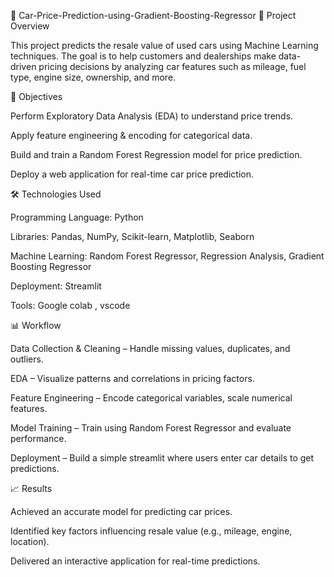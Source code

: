 🚗 Car-Price-Prediction-using-Gradient-Boosting-Regressor
📌 Project Overview

This project predicts the resale value of used cars using Machine Learning techniques. The goal is to help customers and dealerships make data-driven pricing decisions by analyzing car features such as mileage, fuel type, engine size, ownership, and more.

🎯 Objectives

Perform Exploratory Data Analysis (EDA) to understand price trends.

Apply feature engineering & encoding for categorical data.

Build and train a Random Forest Regression model for price prediction.

Deploy a web application for real-time car price prediction.

🛠️ Technologies Used

Programming Language: Python

Libraries: Pandas, NumPy, Scikit-learn, Matplotlib, Seaborn

Machine Learning: Random Forest Regressor, Regression Analysis, Gradient Boosting Regressor

Deployment: Streamlit

Tools: Google colab , vscode

📊 Workflow

Data Collection & Cleaning – Handle missing values, duplicates, and outliers.

EDA – Visualize patterns and correlations in pricing factors.

Feature Engineering – Encode categorical variables, scale numerical features.

Model Training – Train using Random Forest Regressor and evaluate performance.

Deployment – Build a simple streamlit where users enter car details to get predictions.

📈 Results

Achieved an accurate model for predicting car prices.

Identified key factors influencing resale value (e.g., mileage, engine, location).

Delivered an interactive application for real-time predictions.
